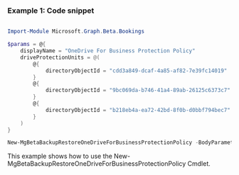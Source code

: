 ### Example 1: Code snippet

```powershell

Import-Module Microsoft.Graph.Beta.Bookings

$params = @{
	displayName = "OneDrive For Business Protection Policy"
	driveProtectionUnits = @(
		@{
			directoryObjectId = "cdd3a849-dcaf-4a85-af82-7e39fc14019"
		}
		@{
			directoryObjectId = "9bc069da-b746-41a4-89ab-26125c6373c7"
		}
		@{
			directoryObjectId = "b218eb4a-ea72-42bd-8f0b-d0bbf794bec7"
		}
	)
}

New-MgBetaBackupRestoreOneDriveForBusinessProtectionPolicy -BodyParameter $params

```
This example shows how to use the New-MgBetaBackupRestoreOneDriveForBusinessProtectionPolicy Cmdlet.

